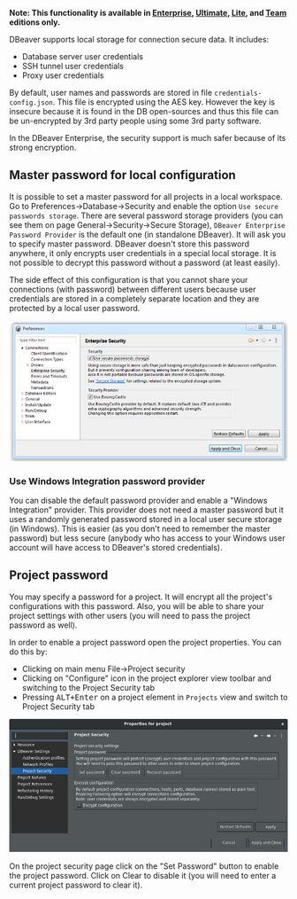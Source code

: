 **Note: This functionality is available in [Enterprise](Enterprise-Edition), [Ultimate](Ultimate-Edition), [Lite](Lite-Edition), and <a href="https://dbeaver.com/dbeaver-team-edition">Team</a> editions only.**

DBeaver supports local storage for connection secure data. It includes:
- Database server user credentials
- SSH tunnel user credentials
- Proxy user credentials

By default, user names and passwords are stored in file `credentials-config.json`. 
This file is encrypted using the AES key. However the key is insecure because it is found in the DB open-sources and thus this file can be un-encrypted by 3rd party people using some 3rd party software.

In the DBeaver Enterprise, the security support is much safer because of its strong encryption.

## Master password for local configuration

It is possible to set a master password for all projects in a local workspace.
Go to Preferences->Database->Security and enable the option `Use secure passwords storage`.
There are several password storage providers (you can see them on page General->Security->Secure Storage), `DBeaver Enterprise Password Provider` is the default one (in standalone DBeaver). It will ask you to specify master password.
DBeaver doesn't store this password anywhere, it only encrypts user credentials in a special local storage. It is not possible to decrypt this password without a password (at least easily).

The side effect of this configuration is that you cannot share your connections (with password) between different users because user credentials are stored in a completely separate location and they are protected by a local user password.

![](images/ug/workspace-security-preferences.png)

### Use Windows Integration password provider

You can disable the default password provider and enable a "Windows Integration" provider. This provider does not need a master password but it uses a randomly generated password stored in a local user secure storage (in Windows).
This is easier (as you don't need to remember the master password) but less secure (anybody who has access to your Windows user account will have access to DBeaver's stored credentials).

## Project password

You may specify a password for a project. It will encrypt all the project's configurations with this password. Also, you will be able to share your project settings with other users (you will need to pass the project password as well).

In order to enable a project password open the project properties. You can do this by:
- Clicking on main menu File->Project security
- Clicking on "Configure" icon in the project explorer view toolbar and switching to the Project Security tab
- Pressing <kbd>ALT+Enter</kbd> on a project element in `Projects` view and switch to Project Security tab

![](images/ug/project-security-preferences.png)

On the project security page click on the "Set Password" button to enable the project password. Click on Clear to disable it (you will need to enter a current project password to clear it).
